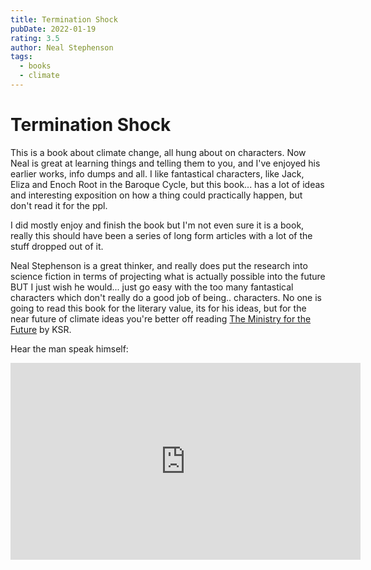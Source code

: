 ```yaml
---
title: Termination Shock
pubDate: 2022-01-19
rating: 3.5
author: Neal Stephenson
tags:
  - books
  - climate
---
```


# Termination Shock

This is a book about climate change, all hung about on characters. Now Neal is great at learning things and telling them to you, and I've enjoyed his earlier works, info dumps and all. I like fantastical characters, like Jack, Eliza and Enoch Root in the Baroque Cycle, but this book... has a lot of ideas and interesting exposition on how a thing could practically happen, but don't read it for the ppl.

I did mostly enjoy and finish the book but I'm not even sure it is a book, really this should have been a series of long form articles with a lot of the stuff dropped out of it.

Neal Stephenson is a great thinker, and really does put the research into science fiction in terms of projecting what is actually possible into the future BUT I just wish he would... just go easy with the too many fantastical characters which don't really do a good job of being.. characters. No one is going to read this book for the literary value, its for his ideas, but for the near future of climate ideas you're better off reading [The Ministry for the Future](https://en.wikipedia.org/wiki/The_Ministry_for_the_Future) by KSR.

Hear the man speak himself:

<iframe width="560" height="315" src="https://www.youtube.com/embed/P56Q8OcYRJo" title="YouTube video player" frameborder="0" allow="accelerometer; autoplay; clipboard-write; encrypted-media; gyroscope; picture-in-picture" allowfullscreen></iframe>
